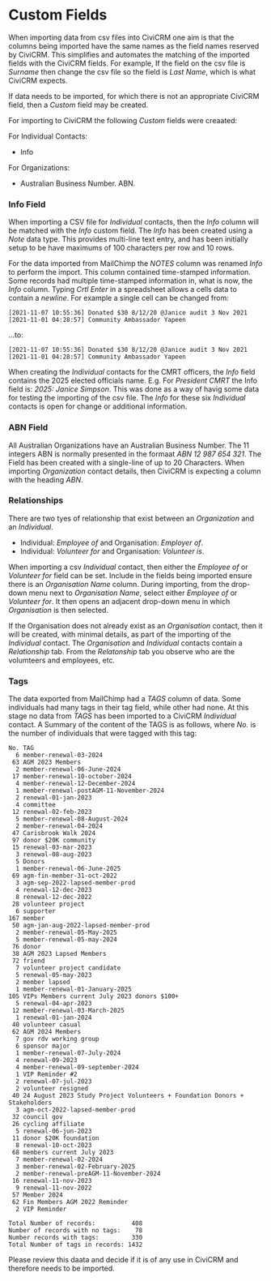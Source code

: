 # Custom Fields

When importing data from csv files into CiviCRM one aim is that the columns being imported have the same names as the field names reserved by CiviCRM. This simplifies and automates the matching of the imported fields with the CiviCRM fields. For example, If the field on the csv file is *Surname* then change the csv file so the field is *Last Name*, which is what CiviCRM expects.

If data needs to be imported, for which there is not an appropriate CiviCRM field, then a *Custom* field may be created.

For importing to CiviCRM the following *Custom* fields were creaated:

For Individual Contacts:
* Info

For Organizations:
* Australian Business Number. ABN.

### Info Field

When importing a CSV file for *Individual* contacts, then the *Info* column will be matched with the *Info* custom field. The *Info* has been created using a *Note* data type. This provides multi-line text entry, and has been initially setup to be have maximums of 100 characters per row and 10 rows.

For the data imported from MailChimp the *NOTES* column was renamed *Info* to perform the import. This column contained time-stamped information. Some records had multiple time-stamped information in, what is now, the *Info* column. Typing *Crtl Enter* in a spreadsheet allows a cells data to contain a *newline*. For example a single cell can be changed from:
```
[2021-11-07 10:55:36] Donated $30 8/12/20 @Janice audit 3 Nov 2021 [2021-11-01 04:28:57] Community Ambassador Yapeen
```

...to:
```
[2021-11-07 10:55:36] Donated $30 8/12/20 @Janice audit 3 Nov 2021 
[2021-11-01 04:28:57] Community Ambassador Yapeen
```

When creating the *Individual* contacts for the CMRT officers, the *Info* field contains the 2025 elected officials name. E.g. For *President CMRT* the Info field is: *2025: Janice Simpson*. This was done as a way of havig some data for testing the importing of the csv file. The *Info* for these six *Individual* contacts is open for change or additional information.


### ABN Field

All Australian Organizations have an Australian Business Number. The 11 integers ABN is normally presented in the formaat *ABN 12 987 654 321*. The Field has been created with a single-line of up to 20 Characters. When importing *Organization* contact details, then CiviCRM is expecting a column with the heading *ABN*.


### Relationships

There are two tyes of relationship that exist between an *Organization* and an *Individual*.

* Individual: *Employee of* and Organisation: *Employer of*.
* Individual: *Volunteer for* and Organisation: *Volunteer is*.

When importing a csv *Individual* contact, then either the *Employee of* or *Volunteer for* field can be set. Include in the fields being imported ensure there is an *Organisation Name* column. During importing, from the drop-down menu next to *Organisation Name*, select either  *Employee of* or *Volunteer for*. It then opens an adjacent drop-down menu in which *Organisation* is then selected.

If the Organisation does not already exist as an *Organisation* contact, then it will be created, with minimal details, as part of the importing of the *Individual* contact. The *Organisation* and *Individual* contacts contain a *Relationship* tab. From the *Relatonship* tab you observe who are the volumteers and employees, etc.


### Tags

The data exported from MailChimp had a *TAGS* column of data. Some individuals had many tags in their tag field, while other had none. At this stage no data from *TAGS* has been imported to a CiviCRM *Individual* contact. A Summary of the content of the TAGS is as follows, where *No.* is the number of individuals that were tagged with this tag:
```
No. TAG
  6 member-renewal-03-2024
 63 AGM 2023 Members
  2 member-renewal-06-June-2024
 17 member-renewal-10-october-2024
  4 member-renewal-12-December-2024
  1 member-renewal-postAGM-11-November-2024
  2 renewal-01-jan-2023
  4 committee
 12 renewal-02-feb-2023
  5 member-renewal-08-August-2024
  2 member-renewal-04-2024
 47 Carisbrook Walk 2024
 97 donor $20K community
 15 renewal-03-mar-2023
  3 renewal-08-aug-2023
  5 Donors
  1 member-renewal-06-June-2025
 69 agm-fin-member-31-oct-2022
  3 agm-sep-2022-lapsed-member-prod
  4 renewal-12-dec-2023
  8 renewal-12-dec-2022
 28 volunteer project
  6 supporter
167 member
 50 agm-jan-aug-2022-lapsed-member-prod
  2 member-renewal-05-May-2025
  5 member-renewal-05-may-2024
 76 donor
 38 AGM 2023 Lapsed Members
 72 friend
  7 volunteer project candidate
  5 renewal-05-may-2023
  2 member lapsed
  1 member-renewal-01-January-2025
105 VIPs Members current July 2023 donors $100+
  5 renewal-04-apr-2023
 12 member-renewal-03-March-2025
  1 renewal-01-jan-2024
 40 volunteer casual
 62 AGM 2024 Members
  7 gov rdv working group
  6 sponsor major
  1 member-renewal-07-July-2024
  4 renewal-09-2023
  4 member-renewal-09-september-2024
  1 VIP Reminder #2
  2 renewal-07-jul-2023
  2 volunteer resigned
 40 24 August 2023 Study Project Volunteers + Foundation Donors + Stakeholders
  3 agm-oct-2022-lapsed-member-prod
 32 council gov
 26 cycling affiliate
  5 renewal-06-jun-2023
 11 donor $20K foundation
  8 renewal-10-oct-2023
 68 members current July 2023
  7 member-renewal-02-2024
  3 member-renewal-02-February-2025
  2 member-renewal-preAGM-11-November-2024
 16 renewal-11-nov-2023
  9 renewal-11-nov-2022
 57 Member 2024
 62 Fin Members AGM 2022 Reminder
  2 VIP Reminder

Total Number of records:          408
Number of records with no tags:    78
Number records with tags:         330
Total Number of tags in records: 1432
```

Please review this daata and decide if it is of any use in CiviCRM and therefore needs to be imported.



